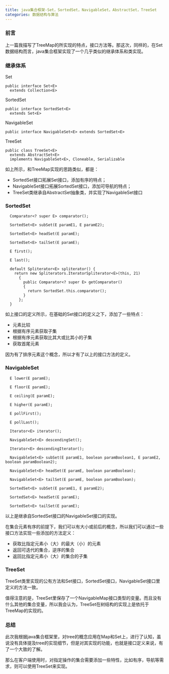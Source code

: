 ```yaml
---
title: java集合框架-Set，SortedSet，NavigableSet，AbstractSet，TreeSet
categories: 数据结构与算法
---
```


### 前言

上一篇我描写了TreeMap的所实现的特点，接口方法等。那这次，同样的，在Set数据结构而言，java集合框架实现了一个几乎类似的继承体系和类实现。

### 继承体系

Set

```
public interface Set<E>
  extends Collection<E>
```

SortedSet

```
public interface SortedSet<E>
  extends Set<E>
```

NavigableSet

```
public interface NavigableSet<E> extends SortedSet<E>
```

TreeSet

```
public class TreeSet<E>
  extends AbstractSet<E>
  implements NavigableSet<E>, Cloneable, Serializable
```

如上所示，和TreeMap实现的思路类似，都是：

* SortedSet接口拓展Set接口，添加有序的特点；
* NavigableSet接口拓展SortedSet接口，添加可导航的特点；
* TreeSet类继承自AbstractSet抽象类，并实现了NavigableSet接口

### SortedSet

```
  Comparator<? super E> comparator();
  
  SortedSet<E> subSet(E paramE1, E paramE2);
  
  SortedSet<E> headSet(E paramE);
  
  SortedSet<E> tailSet(E paramE);
  
  E first();
  
  E last();
  
  default Spliterator<E> spliterator() {
    return new Spliterators.IteratorSpliterator<E>(this, 21)
      {
        public Comparator<? super E> getComparator()
        {
          return SortedSet.this.comparator();
        }
      };
  }
```

如上接口的定义所示，在基础的Set接口的定义之下，添加了一些特点：

* 元素比较
* 根据有序元素获取子集
* 根据有序元素获取比其大或比其小的子集
* 获取首尾元素

因为有了排序元素这个概念，所以才有了以上的接口方法的定义。

### NavigableSet

```
  E lower(E paramE);
  
  E floor(E paramE);
  
  E ceiling(E paramE);
  
  E higher(E paramE);
  
  E pollFirst();
  
  E pollLast();
  
  Iterator<E> iterator();
  
  NavigableSet<E> descendingSet();
  
  Iterator<E> descendingIterator();
  
  NavigableSet<E> subSet(E paramE1, boolean paramBoolean1, E paramE2, boolean paramBoolean2);
  
  NavigableSet<E> headSet(E paramE, boolean paramBoolean);
  
  NavigableSet<E> tailSet(E paramE, boolean paramBoolean);
  
  SortedSet<E> subSet(E paramE1, E paramE2);
  
  SortedSet<E> headSet(E paramE);
  
  SortedSet<E> tailSet(E paramE);
```

以上是继承自SortedSet接口的NavigableSet接口的实现。

在集合元素有序的前提下，我们可以有大小或前后的概念，所以我们可以通过一些接口方法实现一些添加的方法定义：

* 获取比指定元素小（大）的最大（小）的元素
* 返回可迭代的集合，逆序的集合
* 返回比指定元素小（大）的集合的子集

### TreeSet

TreeSet类里实现的公有方法和Set接口，SortedSet接口，NavigableSet接口里定义的方法一致。

值得注意的是，TreeSet里保存了一个NavigableMap接口类型的变量。而且没有什么其他的集合变量，所以我会认为，TreeSet在树结构的实现上是依托于TreeMap的实现的。

### 总结

此次我根据java集合框架里，对tree的概念应用在Map和Set上，进行了认知，虽说没有具体提及tree的实现细节，但是对其实现的功能，也就是接口定义来说，有了一个大致的了解。

那么在客户端使用时，对指定操作的集合需要添加一些特性，比如有序，导航等需求，则可以使用TreeSet来实现。